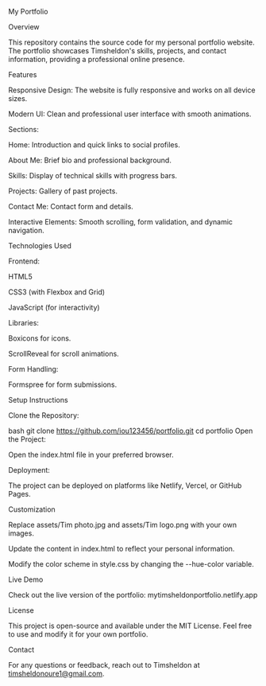 My Portfolio

Overview

This repository contains the source code for my personal portfolio website. The portfolio showcases Timsheldon's skills, projects, and contact information, providing a professional online presence.

Features

Responsive Design: The website is fully responsive and works on all device sizes.

Modern UI: Clean and professional user interface with smooth animations.

Sections:

Home: Introduction and quick links to social profiles.

About Me: Brief bio and professional background.

Skills: Display of technical skills with progress bars.

Projects: Gallery of past projects.

Contact Me: Contact form and details.

Interactive Elements: Smooth scrolling, form validation, and dynamic navigation.

Technologies Used

Frontend:

HTML5

CSS3 (with Flexbox and Grid)

JavaScript (for interactivity)

Libraries:

Boxicons for icons.

ScrollReveal for scroll animations.

Form Handling:

Formspree for form submissions.

Setup Instructions

Clone the Repository:

bash
git clone https://github.com/iou123456/portfolio.git
cd portfolio
Open the Project:

Open the index.html file in your preferred browser.

Deployment:

The project can be deployed on platforms like Netlify, Vercel, or GitHub Pages.

Customization

Replace assets/Tim photo.jpg and assets/Tim logo.png with your own images.

Update the content in index.html to reflect your personal information.

Modify the color scheme in style.css by changing the --hue-color variable.

Live Demo

Check out the live version of the portfolio: mytimsheldonportfolio.netlify.app

License

This project is open-source and available under the MIT License. Feel free to use and modify it for your own portfolio.

Contact

For any questions or feedback, reach out to Timsheldon at timsheldonoure1@gmail.com.
